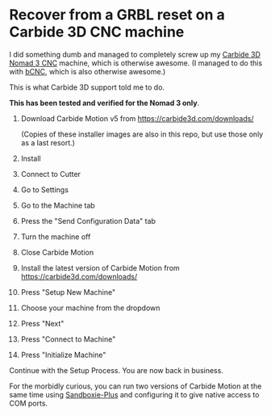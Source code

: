 # Recover from a GRBL reset on a Carbide 3D CNC machine
I did something dumb and managed to completely screw up my [Carbide 3D Nomad 3 CNC](https://shop.carbide3d.com/products/nomad-3?variant=32912906354749) machine, which is otherwise awesome. (I managed to do this with [bCNC](https://github.com/vlachoudis/bCNC), which is also otherwise awesome.)

This is what Carbide 3D support told me to do.

**This has been tested and verified for the Nomad 3 only**.

1. Download Carbide Motion v5 from https://carbide3d.com/downloads/

   (Copies of these installer images are also in this repo, but use those only as a last resort.)
1. Install
1. Connect to Cutter
1. Go to Settings
1. Go to the Machine tab
1. Press the "Send Configuration Data" tab
1. Turn the machine off
1. Close Carbide Motion
1. Install the latest version of Carbide Motion from https://carbide3d.com/downloads/
1. Press "Setup New Machine"
1. Choose your machine from the dropdown
1. Press "Next"
1. Press "Connect to Machine"
1. Press "Initialize Machine"

Continue with the Setup Process. You are now back in business.

For the morbidly curious, you can run two versions of Carbide Motion at the same time using [Sandboxie-Plus](https://sandboxie-plus.com/downloads/) and configuring it to give native access to COM ports.
